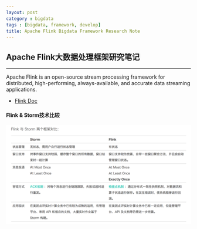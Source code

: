 ```yaml
---
layout: post
category : bigdata
tags : [bigdata, framework, develop]
title: Apache Flink Bigdata Framework Research Note
---
```


## Apache Flink大数据处理框架研究笔记
---------------------------------------------------

Apache Flink is an open-source stream processing framework for distributed, high-performing, always-available, and accurate data streaming applications.

- [Flink Doc](https://ci.apache.org/projects/flink/flink-docs-release-1.5/)


#### Flink & Storm技术比较

![flink_vs_storm](_includes/flink_vs_storm.png)